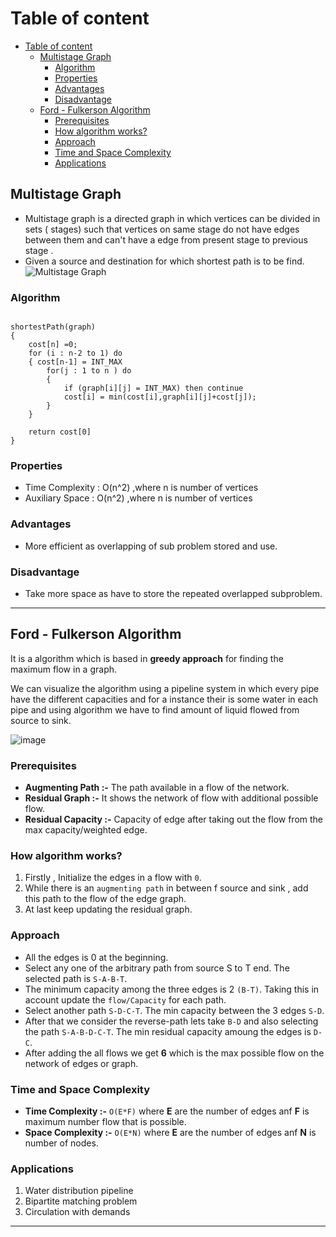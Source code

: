 <!-- Table of content -->

# Table of content

- [Table of content](#table-of-content)
  - [Multistage Graph](#multistage-graph)
    - [Algorithm](#algorithm)
    - [Properties](#properties)
    - [Advantages](#advantages)
    - [Disadvantage](#disadvantage)
  - [Ford - Fulkerson Algorithm](#ford---fulkerson-algorithm)
    - [Prerequisites](#prerequisites)
    - [How algorithm works?](#how-algorithm-works)
    - [Approach](#approach)
    - [Time and Space Complexity](#time-and-space-complexity)
    - [Applications](#applications)

## Multistage Graph

- Multistage graph is a directed graph in which vertices can be divided in sets ( stages) such that vertices on same stage do not have edges between them and can't have a edge from present stage to previous stage .
- Given a source and destination for which shortest path is to be find.
  <!-- image to help better explain the concept -->
  ![Multistage Graph](https://res.cloudinary.com/codecrucks/images/w_1024,h_500,c_scale/f_webp,q_auto/v1634486462/multi-stage-graph-06/multi-stage-graph-06-1024x500.png?_i=AA)

### Algorithm

```

shortestPath(graph)
{
    cost[n] =0;
    for (i : n-2 to 1) do
    { cost[n-1] = INT_MAX
        for(j : 1 to n ) do
        {
            if (graph[i][j] = INT_MAX) then continue
            cost[i] = min(cost[i],graph[i][j]+cost[j]);
        }
    }

    return cost[0]
}

```

### Properties

- Time Complexity : O(n^2) ,where n is number of vertices
- Auxiliary Space : O(n^2) ,where n is number of vertices

### Advantages

- More efficient as overlapping of sub problem stored and use.

### Disadvantage

- Take more space as have to store the repeated overlapped subproblem.

---

## Ford - Fulkerson Algorithm

It is a algorithm which is based in **greedy approach** for finding the maximum flow in a graph.

We can visualize the algorithm using a pipeline system in which every pipe have the different capacities and for a instance their is some water in each pipe and using algorithm we have to find amount of liquid flowed from source to sink.

![image](https://user-images.githubusercontent.com/86917304/168588090-43973475-e956-488f-8b42-29ec88258284.png)

### Prerequisites

- **Augmenting Path :-** The path available in a flow of the network.
- **Residual Graph :-** It shows the network of flow with additional possible flow.
- **Residual Capacity :-** Capacity of edge after taking out the flow from the max capacity/weighted edge.

### How algorithm works?

1. Firstly , Initialize the edges in a flow with `0`.
2. While there is an `augmenting path` in between f source and sink , add this path to the flow of the edge graph.
3. At last keep updating the residual graph.

### Approach

- All the edges is 0 at the beginning.
- Select any one of the arbitrary path from source S to T end. The selected path is `S-A-B-T`.
- The minimum capacity among the three edges is 2 `(B-T)`. Taking this in account update the `flow/Capacity` for each path.
- Select another path `S-D-C-T`. The min capacity between the 3 edges `S-D`.
- After that we consider the reverse-path lets take `B-D` and also selecting the path `S-A-B-D-C-T`. The min residual capacity amoung the edges is `D-C`.
- After adding the all flows we get **6** which is the max possible flow on the network of edges or graph.

### Time and Space Complexity

- **Time Complexity :-** `O(E*F)` where **E** are the number of edges anf **F** is maximum number flow that is possible.
- **Space Complexity :-** `O(E*N)` where **E** are the number of edges anf **N** is number of nodes.

### Applications

1. Water distribution pipeline
2. Bipartite matching problem
3. Circulation with demands

---
